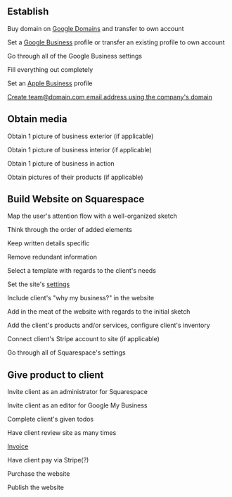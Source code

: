 ## Establish

Buy domain on [Google Domains](domains.google.com) and transfer to own account

Set a [Google Business](https://github.com/AmandaErnar/DigitalBusinessService.how/blob/main/GoogleBusiness.md) profile or transfer an existing profile to own account

Go through all of the Google Business settings

Fill everything out completely

Set an [Apple Business](register.apple.com/login?returnTo=/business/ui) profile

[Create team@domain.com email address using the company's domain](https://support.google.com/domains/answer/3251241?hl=en#emailForwarding)

## Obtain media

Obtain 1 picture of business exterior (if applicable)

Obtain 1 picture of business interior (if applicable) 

Obtain 1 picture of business in action

Obtain pictures of their products (if applicable)

## Build Website on Squarespace

Map the user's attention flow with a well-organized sketch

Think through the order of added elements

Keep written details specific

Remove redundant information

Select a template with regards to the client's needs

Set the site's [settings](https://github.com/AmandaErnar/DigitalBusinessService.how/blob/main/squarespace.md)

Include client's "why my business?" in the website 

Add in the meat of the website with regards to the initial sketch

Add the client's products and/or services, configure client's inventory

Connect client's Stripe account to site (if applicable)

Go through all of Squarespace's settings

## Give product to client

Invite client as an administrator for Squarespace

Invite client as an editor for Google My Business

Complete client's given todos

Have client review site as many times

[Invoice](https://github.com/AmandaErnar/DigitalBusinessService.how/blob/main/invoice.md)

Have client pay via Stripe(?)

Purchase the website

Publish the website
